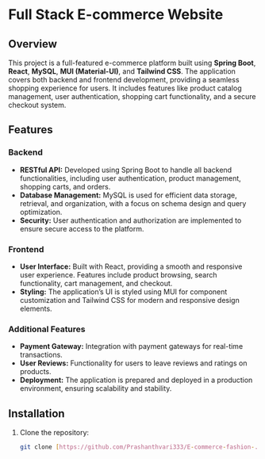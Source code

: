 # Full Stack E-commerce Website

## Overview

This project is a full-featured e-commerce platform built using **Spring Boot**, **React**, **MySQL**, **MUI (Material-UI)**, and **Tailwind CSS**. The application covers both backend and frontend development, providing a seamless shopping experience for users. It includes features like product catalog management, user authentication, shopping cart functionality, and a secure checkout system.

## Features

### Backend
- **RESTful API:** Developed using Spring Boot to handle all backend functionalities, including user authentication, product management, shopping carts, and orders.
- **Database Management:** MySQL is used for efficient data storage, retrieval, and organization, with a focus on schema design and query optimization.
- **Security:** User authentication and authorization are implemented to ensure secure access to the platform.

### Frontend
- **User Interface:** Built with React, providing a smooth and responsive user experience. Features include product browsing, search functionality, cart management, and checkout.
- **Styling:** The application’s UI is styled using MUI for component customization and Tailwind CSS for modern and responsive design elements.

### Additional Features
- **Payment Gateway:** Integration with payment gateways for real-time transactions.
- **User Reviews:** Functionality for users to leave reviews and ratings on products.
- **Deployment:** The application is prepared and deployed in a production environment, ensuring scalability and stability.

## Installation

1. Clone the repository:
   ```bash
   git clone [https://github.com/Prashanthvari333/E-commerce-fashion-.git]
